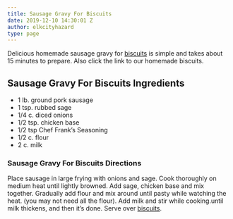 ```yaml
---
title: Sausage Gravy For Biscuits
date: 2019-12-10 14:30:01 Z
author: elkcityhazard
type: page
---
```


Delicious homemade sausage gravy for [biscuits][1] is simple and takes about 15 minutes to prepare. Also click the link to our homemade biscuits.

## Sausage Gravy For Biscuits Ingredients

  * 1 lb. ground pork sausage
  * 1 tsp. rubbed sage
  * 1/4 c. diced onions
  * 1/2 tsp. chicken base
  * 1/2 tsp Chef Frank&#8217;s Seasoning
  * 1/2 c. flour
  * 2 c. milk

### Sausage Gravy For Biscuits Directions

Place sausage in large frying with onions and sage. Cook thoroughly on medium heat until lightly browned. Add sage, chicken base and mix together. Gradually add flour and mix around until pasty while watching the heat. (you may not need all the flour). Add milk and stir while cooking.until milk thickens, and then it&#8217;s done. Serve over <a href="/wordpress/index.php/easy-breakfast-recipes/fresh-homemade-biscuits/" rel="noopener noreferrer" target="_blank">biscuits</a>.

 [1]: /wordpress/easy-breakfast-recipes/fresh-homemade-biscuits/